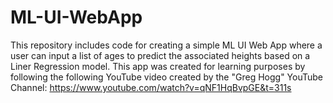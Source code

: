 # ML-UI-WebApp
This repository includes code for creating a simple ML UI Web App where a user can input a list of ages to predict the associated heights based on a Liner Regression model. This app was created for learning purposes by following the following YouTube video created by the "Greg Hogg" YouTube Channel: https://www.youtube.com/watch?v=qNF1HqBvpGE&t=311s

